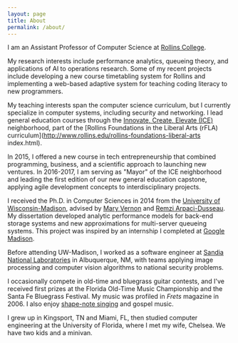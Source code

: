 ```yaml
---
layout: page
title: About
permalink: /about/
---
```


I am an Assistant Professor of Computer Science at [Rollins College](http://www.rollins.edu).

My research interests include performance analytics, queueing theory, and applications of AI to operations research.
Some of my recent projects include developing a new
course timetabling system for Rollins and implementing a web-based adaptive system for teaching
coding literacy to new programmers.

My teaching interests span the computer science curriculum, but I currently specialize in computer systems,
including security and networking. I lead general education courses through the 
[Innovate, Create, Elevate (ICE)](http://www.rollins.edu/rollins-foundations-liberal-arts/neighborhoods/innovate-create-elevate.html)
neighborhood, part of the [Rollins Foundations in the Liberal Arts (rFLA) curriculum](http://www.rollins.edu/rollins-foundations-liberal-arts
index.html).

In 2015, I offered a new course in tech entrepreneurship that combined programming,
business, and a scientific approach to launching new ventures. In 2016-2017, I am serving as 
"Mayor" of the ICE neighborhood and leading the first edition of our new general education capstone,
applying agile development concepts to interdisciplinary projects.

I received the Ph.D. in Computer Sciences in 2014 from the [University of 
Wisconsin-Madison](http://www.cs.wisc.edu), advised by [Mary Vernon](http://cs.wisc.edu/~vernon) and 
[Remzi Arpaci-Dusseau](http://www.cs.wisc.edu/~remzi). My dissertation developed analytic 
performance models for back-end storage systems and new approximations for multi-server queueing systems. 
This project was inspired by an internship I completed at 
[Google Madison](https://www.google.com/about/locations/madison/).

Before attending UW-Madison, I
worked as a software engineer at 
[Sandia National Laboratories](http://www.sandia.gov) in Albuquerque, NM, with 
teams applying image processing and computer vision algorithms to national security problems.

I occasionally compete in old-time and bluegrass guitar contests, and I've received first prizes
at the Florida Old-Time Music Championship and the Santa Fe Bluegrass Festival. My music was profiled in *Frets* 
magazine in 2006. I also enjoy [shape-note singing](http://www.fasola.org) and gospel music.

I grew up in Kingsport, TN and Miami, FL, then studied computer engineering at the 
University of Florida, where I met my wife, Chelsea. We have two kids and a minivan.
